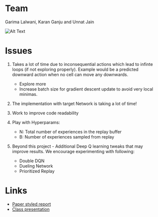 # Team
Garima Lalwani, Karan Ganju and Unnat Jain

![Alt Text](https://unnat.github.io/files/2048.gif)

# Issues

1. Takes a lot of time due to inconsequential actions which lead to infinte loops (if not exploring properly). Example would be a predicted downward action when no cell can move any downwards.
   * Explore more
   * Increase batch size for gradient descent update to avoid very local minimas.

2. The implementation with target Network is taking a lot of time!
  
3. Work to improve code readability

4. Play with Hyperparams:
   * N: Total number of experiences in the replay buffer
   * B: Number of experiences sampled from replay

5. Beyond this project - Additional Deep Q learning tweaks that may improve results. We encourage experimenting with following:
   * Double DQN
   * Dueling Network
   * Prioritized Replay
   
# Links
* [Paper styled report](https://drive.google.com/open?id=0B9z_EPxFSXwKNkVHRGFEMUJKWUE)
* [Class presentation](https://docs.google.com/presentation/d/1zb9cbbqk7D21_u9eLeZh3pn4ed0g7iQyFEEC1dsetDo/edit?pli=1#slide=id.g217848a8a2_0_19)

